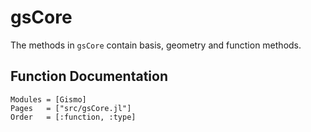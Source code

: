 # gsCore

The methods in `gsCore` contain basis, geometry and function methods.

## Function Documentation
```@autodocs
Modules = [Gismo]
Pages   = ["src/gsCore.jl"]
Order   = [:function, :type]
```